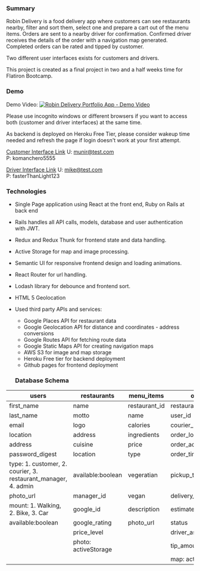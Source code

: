 ### Summary
Robin Delivery is a food delivery app where customers can see restaurants nearby, filter and sort them, select one and prepare a cart out of the menu items. Orders are sent to a nearby driver for confirmation. Confirmed driver receives the details of the order with a navigation map generated. Completed orders can be rated and tipped by customer.

Two different user interfaces exists for customers and drivers.

This project is created as a final project in two and a half weeks time for Flatiron Bootcamp. 
### Demo
Demo Video:
[![Robin Delivery Portfolio App - Demo Video](https://img.youtube.com/vi/B0k1m7zLxnc/0.jpg)](https://www.youtube.com/watch?v=B0k1m7zLxnc)

Please use incognito windows or different browsers if you want to access both (customer and driver interfaces) at the same time. 

As backend is deployed on Heroku Free Tier, please consider wakeup time needed and refresh the page if login doesn't work at your first attempt.

[Customer Interface Link](https://munirkizilcali.com/robin-delivery/) 
U: munir@test.com  
P: komanchero5555

[Driver Interface Link](https://munirkizilcali.com/robin-delivery/driver)
U: mike@test.com  
P: fasterThanLight123
### Technologies
- Single Page application using React at the front end, Ruby on Rails at back end
- Rails handles all API calls, models, database and user authentication with JWT.
- Redux and Redux Thunk for frontend state and data handling.
- Active Storage for map and image processing.
- Semantic UI for responsive frontend design and loading animations.
- React Router for url handling.
- Lodash library for debounce and frontend sort.
- HTML 5 Geolocation
- Used third party APIs and services:
	- Google Places API for restaurant data
	- Google Geolocation API for distance and coordinates - address conversions
	- Google Routes API for fetching route data
	- Google Static Maps API for creating navigation maps
	- AWS S3 for image and map storage
	- Heroku Free tier for backend deployment
	- Github pages for frontend deployment
	
	### Database Schema
	
| users | restaurants | menu_items | orders | meals | reviews |
|-------|-------------|------------|--------|-------|---------|
| first_name | name | restaurant_id | restaurant_id | order_id | order_id |
| last_name | motto | name | user_id | menu_item_id | restaurant_rating |
| email | logo | calories | courier_id | price | restaurant_review |
| location | address | ingredients | order_location | number |  delivery_rating |
| address | cuisine | price | order_address | | delivery_review |
| password_digest | location | type | order_time | |  |
| type: 1. customer, 2. courier, 3. restaurant_manager, 4. admin | available:boolean | vegeratian | pickup_time | | |
| photo_url | manager_id | vegan | delivery_time | |  |
| mount: 1. Walking, 2. Bike, 3. Car | google_id | description | estimated_duration | | |
| available:boolean | google_rating | photo_url | status | | |
| | price_level | | driver_assigned_time | | |
| | photo: activeStorage | | tip_amount | | |
| | | | map: activeStorage | | |

